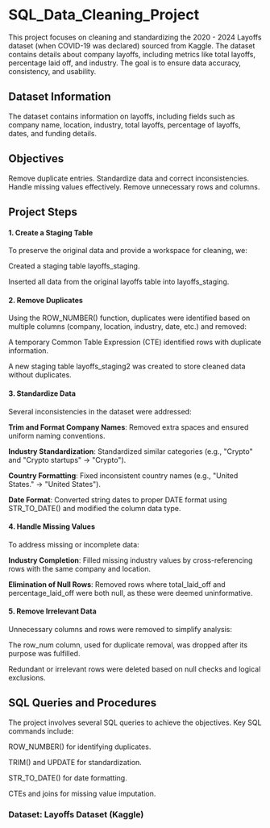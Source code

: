 # SQL_Data_Cleaning_Project
This project focuses on cleaning and standardizing the 2020 - 2024 Layoffs dataset (when COVID-19 was declared) sourced from Kaggle. The dataset contains details about company layoffs, including metrics like total layoffs, percentage laid off, and industry. The goal is to ensure data accuracy, consistency, and usability.

## Dataset Information
The dataset contains information on layoffs, including fields such as company name, location, industry, total layoffs, percentage of layoffs, dates, and funding details.

## Objectives
Remove duplicate entries.
Standardize data and correct inconsistencies.
Handle missing values effectively.
Remove unnecessary rows and columns.

## Project Steps
#### 1. Create a Staging Table
To preserve the original data and provide a workspace for cleaning, we:

Created a staging table layoffs_staging.

Inserted all data from the original layoffs table into layoffs_staging.
#### 2. Remove Duplicates
Using the ROW_NUMBER() function, duplicates were identified based on multiple columns (company, location, industry, date, etc.) and removed:

A temporary Common Table Expression (CTE) identified rows with duplicate information.

A new staging table layoffs_staging2 was created to store cleaned data without duplicates.
#### 3. Standardize Data
Several inconsistencies in the dataset were addressed:

**Trim and Format Company Names**: Removed extra spaces and ensured uniform naming conventions.

**Industry Standardization**: Standardized similar categories (e.g., "Crypto" and "Crypto startups" → "Crypto").

**Country Formatting**: Fixed inconsistent country names (e.g., "United States." → "United States").

**Date Format**: Converted string dates to proper DATE format using STR_TO_DATE() and modified the column data type.
#### 4. Handle Missing Values
To address missing or incomplete data:

**Industry Completion**: Filled missing industry values by cross-referencing rows with the same company and location.

**Elimination of Null Rows**: Removed rows where total_laid_off and percentage_laid_off were both null, as these were deemed uninformative.
#### 5. Remove Irrelevant Data
Unnecessary columns and rows were removed to simplify analysis:

The row_num column, used for duplicate removal, was dropped after its purpose was fulfilled.

Redundant or irrelevant rows were deleted based on null checks and logical exclusions.
## SQL Queries and Procedures
The project involves several SQL queries to achieve the objectives. Key SQL commands include:

ROW_NUMBER() for identifying duplicates.

TRIM() and UPDATE for standardization.

STR_TO_DATE() for date formatting.

CTEs and joins for missing value imputation.

### Dataset: Layoffs Dataset (Kaggle)
